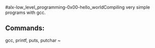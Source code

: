 #alx-low_level_programming-0x00-hello_worldCompiling very simple programs with gcc. 
## Commands:
gcc, printf, puts, putchar
~                                 
